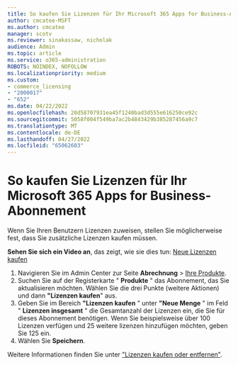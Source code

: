 ```yaml
---
title: So kaufen Sie Lizenzen für Ihr Microsoft 365 Apps for Business-Abonnement
author: cmcatee-MSFT
ms.author: cmcatee
manager: scotv
ms.reviewer: sinakassaw, nicholak
audience: Admin
ms.topic: article
ms.service: o365-administration
ROBOTS: NOINDEX, NOFOLLOW
ms.localizationpriority: medium
ms.custom:
- commerce_licensing
- "2000017"
- "652"
ms.date: 04/22/2022
ms.openlocfilehash: 20d58707931ea45f1240bad3d555e616250ce92c
ms.sourcegitcommit: 5058f004f549ba7ac2b4843429b385287456a9c7
ms.translationtype: MT
ms.contentlocale: de-DE
ms.lasthandoff: 04/27/2022
ms.locfileid: "65062603"
---
```

# <a name="how-to-buy-licenses-for-your-microsoft-365-apps-for-business-subscription"></a>So kaufen Sie Lizenzen für Ihr Microsoft 365 Apps for Business-Abonnement

Wenn Sie Ihren Benutzern Lizenzen zuweisen, stellen Sie möglicherweise fest, dass Sie zusätzliche Lizenzen kaufen müssen.

**Sehen Sie sich ein Video an**, das zeigt, wie sie dies tun: [Neue Lizenzen kaufen](https://docs.microsoft.com/microsoft-365/commerce/licenses/buy-licenses#watch-buy-new-licenses)
  
1. Navigieren Sie im Admin Center zur Seite **Abrechnung** > [Ihre Produkte](https://go.microsoft.com/fwlink/p/?linkid=842054).
2. Suchen Sie auf der Registerkarte " **Produkte** " das Abonnement, das Sie aktualisieren möchten. Wählen Sie die drei Punkte (weitere Aktionen) und dann **"Lizenzen kaufen**" aus.
3. Geben Sie im Bereich **"Lizenzen kaufen** " unter **"Neue Menge** " im Feld " **Lizenzen insgesamt** " die Gesamtanzahl der Lizenzen ein, die Sie für dieses Abonnement benötigen. Wenn Sie beispielsweise über 100 Lizenzen verfügen und 25 weitere lizenzen hinzufügen möchten, geben Sie 125 ein.
4. Wählen Sie **Speichern**.

Weitere Informationen finden Sie unter ["Lizenzen kaufen oder entfernen"](https://docs.microsoft.com/microsoft-365/commerce/licenses/buy-licenses).
